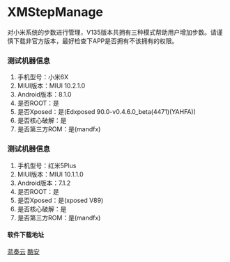 # XMStepManage
对小米系统的步数进行管理，V135版本共拥有三种模式帮助用户增加步数。请谨慎下载非官方版本，最好检查下APP是否拥有不该拥有的权限。

### 测试机器信息
1. 手机型号：小米6X
2. MIUI版本：MIUI 10.2.1.0
3. Android版本：8.1.0
4. 是否ROOT：是
5. 是否Xposed：是(Edxposed 90.0-v0.4.6.0_beta(4471)(YAHFA))
6. 是否核心破解：是
7. 是否第三方ROM：是(mandfx)
### 测试机器信息
1. 手机型号：红米5Plus
2. MIUI版本：MIUI 10.1.1.0
3. Android版本：7.1.2
4. 是否ROOT：是
5. 是否Xposed：是(xposed V89)
6. 是否核心破解：是
7. 是否第三方ROM：是(mandfx)

#### 软件下载地址
[蓝奏云](https://www.lanzous.com/b059y5jwf)
[酷安](https://www.coolapk.com/apk/252212)